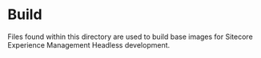 # Build

Files found within this directory are used to build base images for Sitecore Experience Management Headless development.

